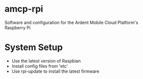 amcp-rpi
========

Software and configuration for the Ardent Mobile Cloud Platform's Raspberry Pi

System Setup
============

* Use the latest version of Raspbian
* Install config files from 'etc'
* Use rpi-update to install the latest firmware

